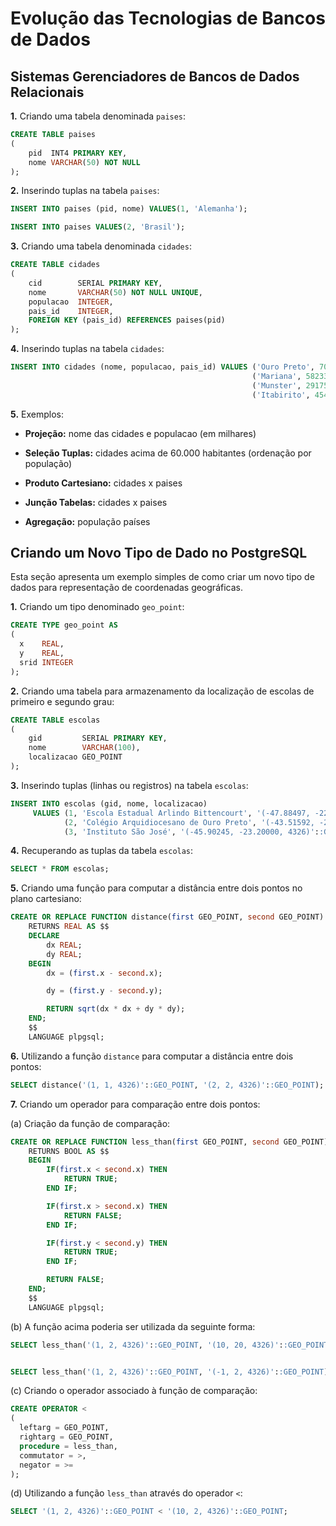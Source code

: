 # Evolução das Tecnologias de Bancos de Dados


## Sistemas Gerenciadores de Bancos de Dados Relacionais


**1.** Criando uma tabela denominada `paises`:

```sql
CREATE TABLE paises
(
    pid  INT4 PRIMARY KEY,
    nome VARCHAR(50) NOT NULL
);
``` 


**2.** Inserindo tuplas na tabela `paises`:

```sql
INSERT INTO paises (pid, nome) VALUES(1, 'Alemanha');
```

```sql
INSERT INTO paises VALUES(2, 'Brasil');
```


**3.** Criando uma tabela denominada `cidades`:

```sql
CREATE TABLE cidades
(
    cid        SERIAL PRIMARY KEY,
    nome       VARCHAR(50) NOT NULL UNIQUE,
    populacao  INTEGER,
    pais_id    INTEGER,
    FOREIGN KEY (pais_id) REFERENCES paises(pid)
);
```


**4.** Inserindo tuplas na tabela `cidades`:

```sql
INSERT INTO cidades (nome, populacao, pais_id) VALUES ('Ouro Preto', 70227, 2),
                                                      ('Mariana', 58233, 2),
                                                      ('Munster', 291754, 1),
                                                      ('Itabirito', 45449, 2);
```


**5.** Exemplos:
  - **Projeção:** nome das cidades e populacao (em milhares)

  - **Seleção Tuplas:** cidades acima de 60.000 habitantes (ordenação por população)

  - **Produto Cartesiano:** cidades x paises

  - **Junção Tabelas:** cidades x paises

  - **Agregação:** população países


## Criando um Novo Tipo de Dado no PostgreSQL

Esta seção apresenta um exemplo simples de como criar um novo tipo de dados para representação de coordenadas geográficas.


**1.** Criando um tipo denominado `geo_point`:
```sql
CREATE TYPE geo_point AS
(
  x    REAL,
  y    REAL,
  srid INTEGER
);

```


**2.** Criando uma tabela para armazenamento da localização de escolas de primeiro e segundo grau:
```sql 
CREATE TABLE escolas
(
    gid         SERIAL PRIMARY KEY,
    nome        VARCHAR(100),
    localizacao GEO_POINT
);
```


**3.** Inserindo tuplas (linhas ou registros) na tabela `escolas`:
```sql
INSERT INTO escolas (gid, nome, localizacao)
     VALUES (1, 'Escola Estadual Arlindo Bittencourt', '(-47.88497, -22.02557, 4326)'::GEO_POINT),
            (2, 'Colégio Arquidiocesano de Ouro Preto', '(-43.51592, -20.38144, 4326)'::GEO_POINT),
            (3, 'Instituto São José', '(-45.90245, -23.20000, 4326)'::GEO_POINT);
```


**4.** Recuperando as tuplas da tabela `escolas`:
```sql
SELECT * FROM escolas;
```


**5.** Criando uma função para computar a distância entre dois pontos no plano cartesiano:
```sql
CREATE OR REPLACE FUNCTION distance(first GEO_POINT, second GEO_POINT)
    RETURNS REAL AS $$
    DECLARE
        dx REAL;
        dy REAL;
    BEGIN
        dx = (first.x - second.x);

        dy = (first.y - second.y);

        RETURN sqrt(dx * dx + dy * dy);
    END;
    $$
    LANGUAGE plpgsql;
```


**6.** Utilizando a função `distance` para computar a distância entre dois pontos:
```sql
SELECT distance('(1, 1, 4326)'::GEO_POINT, '(2, 2, 4326)'::GEO_POINT);
```


**7.** Criando um operador para comparação entre dois pontos:

(a) Criação da função de comparação:
```sql
CREATE OR REPLACE FUNCTION less_than(first GEO_POINT, second GEO_POINT)
    RETURNS BOOL AS $$
    BEGIN
        IF(first.x < second.x) THEN
            RETURN TRUE;
        END IF;

        IF(first.x > second.x) THEN
            RETURN FALSE;
        END IF;

        IF(first.y < second.y) THEN
            RETURN TRUE;
        END IF;

        RETURN FALSE;
    END;
    $$
    LANGUAGE plpgsql;
```


(b) A função acima poderia ser utilizada da seguinte forma:
```sql
SELECT less_than('(1, 2, 4326)'::GEO_POINT, '(10, 20, 4326)'::GEO_POINT);


SELECT less_than('(1, 2, 4326)'::GEO_POINT, '(-1, 2, 4326)'::GEO_POINT);

```


(c) Criando o operador associado à função de comparação:
```sql
CREATE OPERATOR <
(
  leftarg = GEO_POINT,
  rightarg = GEO_POINT,
  procedure = less_than,
  commutator = >,
  negator = >=
);
```


(d) Utilizando a função `less_than` através do operador `<`:
```sql
SELECT '(1, 2, 4326)'::GEO_POINT < '(10, 2, 4326)'::GEO_POINT;
```
